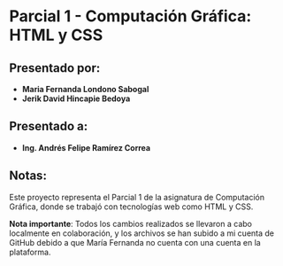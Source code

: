 # Parcial 1 - Computación Gráfica: HTML y CSS

## Presentado por:

- **Maria Fernanda Londono Sabogal**
- **Jerik David Hincapie Bedoya**

## Presentado a:

- **Ing. Andrés Felipe Ramírez Correa**

## Notas:

Este proyecto representa el Parcial 1 de la asignatura de Computación Gráfica, donde se trabajó con tecnologías web como HTML y CSS. 

**Nota importante**: Todos los cambios realizados se llevaron a cabo localmente en colaboración, y los archivos se han subido a mi cuenta de GitHub debido a que María Fernanda no cuenta con una cuenta en la plataforma.
